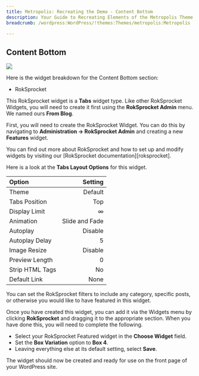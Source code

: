 ```yaml
---
title: Metropolis: Recreating the Demo - Content Bottom
description: Your Guide to Recreating Elements of the Metropolis Theme for WordPress
breadcrumb: /wordpress:WordPress/!themes:Themes/metropolis:Metropolis

---
```


Content Bottom
-----
![][demo29]

Here is the widget breakdown for the Content Bottom section:

* RokSprocket

This RokSprocket widget is a **Tabs** widget type. Like other RokSprocket Widgets, you will need to create it first using the **RokSprocket Admin** menu. We named ours **From Blog**.

First, you will need to create the RokSprocket Widget. You can do this by navigating to **Administration -> RokSprocket Admin** and creating a new **Features** widget. 

You can find out more about RokSprocket and how to set up and modify widgets by visiting our [RokSprocket documentation][roksprocket].

Here is a look at the **Tabs Layout Options** for this widget.

| Option          |        Setting |  
| :-------------- | -------------: |  
| Theme           |        Default |  
| Tabs Position   |            Top |  
| Display Limit   |              ∞ |  
| Animation       | Slide and Fade |  
| Autoplay        |        Disable |  
| Autoplay Delay  |              5 |  
| Image Resize    |        Disable |  
| Preview Length  |              0 |  
| Strip HTML Tags |             No |  
| Default Link    |           None |  

You can set the RokSprocket filters to include any category, specific posts, or otherwise you would like to have featured in this widget.

Once you have created this widget, you can add it via the Widgets menu by clicking **RokSprocket** and dragging it to the appropriate section. When you have done this, you will need to complete the following.

* Select your RokSprocket Featured widget in the **Choose Widget** field.
* Set the **Box Variation** option to **Box 4**.
* Leaving everything else at its default setting, select **Save**.

The widget should now be created and ready for use on the front page of your WordPress site.

[demo29]: assets/wp_metropolis_demo_29.jpeg